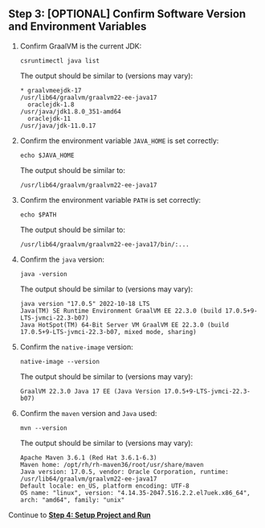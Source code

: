 ## Step 3: [OPTIONAL] Confirm Software Version and Environment Variables

1. Confirm GraalVM is the current JDK:

    ```shell
    csruntimectl java list
    ```

    The output should be similar to (versions may vary):

    ```shell
    * graalvmeejdk-17                                               /usr/lib64/graalvm/graalvm22-ee-java17
      oraclejdk-1.8                                                           /usr/java/jdk1.8.0_351-amd64
      oraclejdk-11                                                                   /usr/java/jdk-11.0.17
    ```

2. Confirm the environment variable `JAVA_HOME` is set correctly:

    ```shell
    echo $JAVA_HOME
    ```

    The output should be similar to:

    ```shell
    /usr/lib64/graalvm/graalvm22-ee-java17
    ```

3. Confirm the environment variable `PATH` is set correctly:

    ```shell
    echo $PATH
    ```

    The output should be similar to:

    ```shell
    /usr/lib64/graalvm/graalvm22-ee-java17/bin/:...
    ```

4. Confirm the `java` version:

    ```shell
    java -version
    ```

    The output should be similar to (versions may vary):

    ```shell
    java version "17.0.5" 2022-10-18 LTS
    Java(TM) SE Runtime Environment GraalVM EE 22.3.0 (build 17.0.5+9-LTS-jvmci-22.3-b07)
    Java HotSpot(TM) 64-Bit Server VM GraalVM EE 22.3.0 (build 17.0.5+9-LTS-jvmci-22.3-b07, mixed mode, sharing)
    ```

5. Confirm the `native-image` version:

    ```shell
    native-image --version
    ```

    The output should be similar to (versions may vary):

    ```shell
    GraalVM 22.3.0 Java 17 EE (Java Version 17.0.5+9-LTS-jvmci-22.3-b07)
    ```

6. Confirm the `maven` version and `Java` used:

    ```shell
    mvn --version
    ```

    The output should be similar to (versions may vary):

    ```shell
    Apache Maven 3.6.1 (Red Hat 3.6.1-6.3)
    Maven home: /opt/rh/rh-maven36/root/usr/share/maven
    Java version: 17.0.5, vendor: Oracle Corporation, runtime: /usr/lib64/graalvm/graalvm22-ee-java17
    Default locale: en_US, platform encoding: UTF-8
    OS name: "linux", version: "4.14.35-2047.516.2.2.el7uek.x86_64", arch: "amd64", family: "unix"
    ```

Continue to **[Step 4: Setup Project and Run](./README.md#step-4-setup-project-and-run)**
